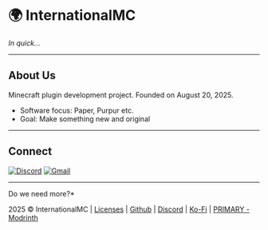 # 🌍 InternationalMC

*In quick...*

---

## About Us
Minecraft plugin development project. Founded on August 20, 2025.

- Software focus: Paper, Purpur etc.
- Goal: Make something new and original

---

## Connect
[![Discord](https://img.shields.io/badge/Discord-5865F2?style=for-the-badge&logo=discord&logoColor=white)](https://internationalmc.pages.dev/discord)
[![Gmail](https://img.shields.io/badge/Gmail-D14836?style=for-the-badge&logo=gmail&logoColor=white)](mailto:internationalmc.dev@gmail.com)


---

Do we need more?*

2025 © InternationalMC | [Licenses](https://github.com/internationalmc/Licenses) | [Github](internationalmc.pages.dev/terms) | [Discord](https://internationalmc.pages.dev/discord) | [Ko-Fi](https://ko-fi.com/internationalmc) | [PRIMARY - Modrinth](https://modrinth.com/user/International)

